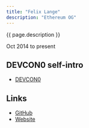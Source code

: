 ```yaml
---
title: "Felix Lange"
description: "Ethereum OG"
---
```


{{ page.description }}

Oct 2014 to present

## DEVCON0 self-intro
- [DEVCON0](https://youtu.be/_BvvUlKDqp0?t=22m38s)

## Links
- [GitHub](https://github.com/fjl)
- [Website](https://bra.twurst.com/)
